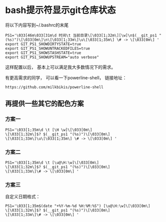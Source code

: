 # bash提示符显示git仓库状态
将以下内容写到~/.bashrc的末尾

	PS1='\033[46m\033[31m\d 时间\t 当前目录\[\033[1;32m\][\w]\n$(__git_ps1 "(%s)")\[\033[0m\]\n\[\033[1;33m\]\u\[\033[1;35m\] \# -> \[\033[0m\] '
	export GIT_PS1_SHOWDIRTYSTATE=true
	export GIT_PS1_SHOWUNTRACKEDFILES=true
	export GIT_PS1_SHOWSTASHSTATE=true
	export GIT_PS1_SHOWUPSTREAM="auto verbose"

这样配置以后，
基本上可以满足我大多数情况下的需求。

有更高需求的同学，
可以看一下powerline-shell，
链接地址：

	https://github.com/milkbikis/powerline-shell

## 再提供一些其它的配色方案
### 方案一

	PS1='\033[1;35m\d \t [\H \w]\[\033[0m\]
	\[\033[1;32m\]$? $(__git_ps1 "(%s)")\[\033[0m\]
	\[\033[1;33m\]\u\[\033[1;35m\] \# -> \[\033[0m\] '

### 方案二

	PS1='\033[1;35m\d \t [\u@\H:\w]\[\033[0m\]
	\[\033[1;32m\]$? $(__git_ps1 "(%s)")\[\033[0m\]
	\[\033[1;33m\]\# -> \[\033[0m\] '

### 方案三
自定义日期格式：

    PS1='\033[1;35m$(date "+%Y-%m-%d %H:%M:%S") [\u@\H:\w]\[\033[0m\]
    \[\033[1;32m\]$? $(__git_ps1 "(%s)")\[\033[0m\]
    \[\033[1;33m\]\# -> \[\033[0m\] '
